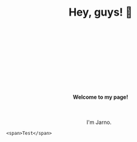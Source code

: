 <div>

  <h1 align="center">Hey, guys! 👋</h1>

  <h4 align="center" style="margin-top: 200px;">Welcome to my page!</h4>

  &nbsp;
  &nbsp;
  &nbsp;



  <p align="center">I'm Jarno.
    &nbsp;

    <span>Test</span>
  </p>

</div>

